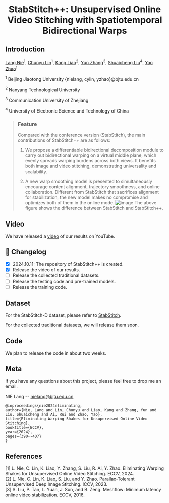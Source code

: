 # <p align="center">StabStitch++: Unsupervised Online Video Stitching with Spatiotemporal Bidirectional Warps

## Introduction

[Lang Nie](https://nie-lang.github.io/)<sup>1</sup>, [Chunyu Lin](https://faculty.bjtu.edu.cn/8549/)<sup>1</sup>, [Kang Liao](https://kangliao929.github.io/)<sup>2</sup>, [Yun Zhang](http://zhangyunnet.cn/academic/index.html)<sup>3</sup>, [Shuaicheng Liu](http://www.liushuaicheng.org/)<sup>4</sup>, [Yao Zhao](https://faculty.bjtu.edu.cn/5900/)<sup>1</sup>

<sup>1</sup> Beijing Jiaotong University  {nielang, cylin, yzhao}@bjtu.edu.cn

<sup>2</sup> Nanyang Technological University

<sup>3</sup> Communication University of Zhejiang 

<sup>4</sup> University of Electronic Science and Technology of China


> ### Feature
> Compared with the conference version (StabStitch), the main contributions of StabStitch++ are as follows:
> 
> 1. We propose a differentiable bidirectional decomposition module to carry out bidirectional warping on a virtual middle plane, which evenly spreads warping burdens across both views. It benefits both image and video stitching, demonstrating universality and scalability.
>    
> 2. A new warp smoothing model is presented to simultaneously encourage content alignment, trajectory smoothness, and online collaboration. Different from StabStitch that sacrifices alignment for stabilization, the new model makes no compromise and optimizes both of them in the online mode. 
![image](https://github.com/nie-lang/StabStitch2/blob/main/figure.jpg)
The above figure shows the difference between StabStitch and StabStitch++.
> 
## Video
We have released a [video](https://youtu.be/D06ySUVqAXw) of our results on YouTube.

## 📝 Changelog

- [x] 2024.10.11: The repository of StabStitch++ is created.
- [x] Release the video of our results.
- [ ] Release the collected traditional datasets.
- [ ] Release the testing code and pre-trained models.
- [ ] Release the training code.

## Dataset 
For the StabStitch-D dataset, please refer to [StabStitch](https://github.com/nie-lang/StabStitc). 

For the collected traditional datasets, we will release them soon.

## Code
We plan to release the code in about two weeks.


## Meta
If you have any questions about this project, please feel free to drop me an email.

NIE Lang -- nielang@bjtu.edu.cn
```
@inproceedings{nie2024eliminating,
author={Nie, Lang and Lin, Chunyu and Liao, Kang and Zhang, Yun and Liu, Shuaicheng and Ai, Rui and Zhao, Yao},
title={Eliminating Warping Shakes for Unsupervised Online Video Stitching},
booktitle={ECCV},
year={2024},
pages={390--407}
}
```

## References
[1] L. Nie, C. Lin, K. Liao, Y. Zhang, S. Liu, R. Ai, Y. Zhao. Eliminating Warping Shakes for Unsupervised Online Video Stitching. ECCV, 2024.   
[2] L. Nie, C. Lin, K. Liao, S. Liu, and Y. Zhao. Parallax-Tolerant Unsupervised Deep Image Stitching. ICCV, 2023.   
[3] S. Liu, P. Tan, L. Yuan, J. Sun, and B. Zeng. Meshflow: Minimum latency online video stabilization. ECCV, 2016.  
